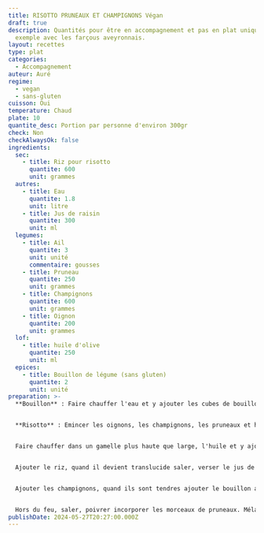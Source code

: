 ```yaml
---
title: RISOTTO PRUNEAUX ET CHAMPIGNONS Végan
draft: true
description: Quantités pour être en accompagnement et pas en plat unique. Par
  exemple avec les farçous aveyronnais.
layout: recettes
type: plat
categories:
  - Accompagnement
auteur: Auré
regime:
  - vegan
  - sans-gluten
cuisson: Oui
temperature: Chaud
plate: 10
quantite_desc: Portion par personne d'environ 300gr
check: Non
checkAlwaysOk: false
ingredients:
  sec:
    - title: Riz pour risotto
      quantite: 600
      unit: grammes
  autres:
    - title: Eau
      quantite: 1.8
      unit: litre
    - title: Jus de raisin
      quantite: 300
      unit: ml
  legumes:
    - title: Ail
      quantite: 3
      unit: unité
      commentaire: gousses
    - title: Pruneau
      quantite: 250
      unit: grammes
    - title: Champignons
      quantite: 600
      unit: grammes
    - title: Oignon
      quantite: 200
      unit: grammes
  lof:
    - title: huile d'olive
      quantite: 250
      unit: ml
  epices:
    - title: Bouillon de légume (sans gluten)
      quantite: 2
      unit: unité
preparation: >-
  **Bouillon** : Faire chauffer l'eau et y ajouter les cubes de bouillon


  **Risotto** : Emincer les oignons, les champignons, les pruneaux et hacher finement l'ail.


  Faire chauffer dans un gamelle plus haute que large, l'huile et y ajouter les oignons puis l'ail. Laisser cuire quelques minutes.


  Ajouter le riz, quand il devient translucide saler, verser le jus de raisin et laisser évaporer en remuant.


  Ajouter les champignons, quand ils sont tendres ajouter le bouillon au fur et à mesure de son absorption jusqu'à ce que le riz soit tendre.


  Hors du feu, saler, poivrer incorporer les morceaux de pruneaux. Mélanger, couvrir et laisser reposer.
publishDate: 2024-05-27T20:27:00.000Z
---
```

